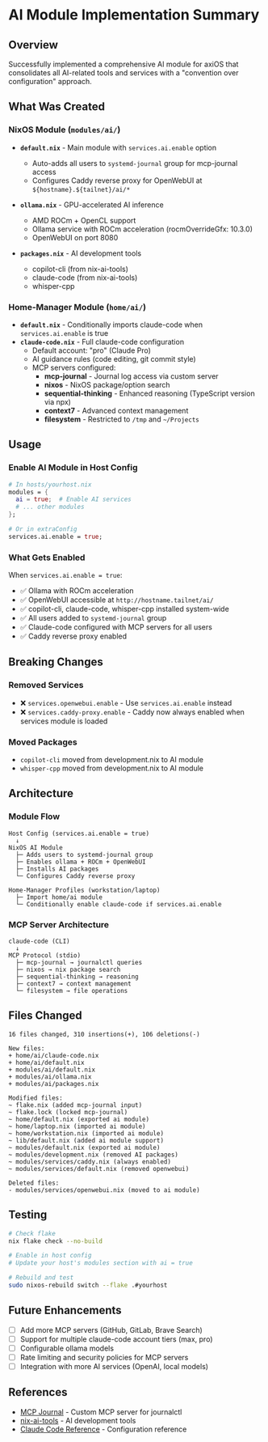# AI Module Implementation Summary

## Overview
Successfully implemented a comprehensive AI module for axiOS that consolidates all AI-related tools and services with a "convention over configuration" approach.

## What Was Created

### NixOS Module (`modules/ai/`)
- **`default.nix`** - Main module with `services.ai.enable` option
  - Auto-adds all users to `systemd-journal` group for mcp-journal access
  - Configures Caddy reverse proxy for OpenWebUI at `${hostname}.${tailnet}/ai/*`
  
- **`ollama.nix`** - GPU-accelerated AI inference
  - AMD ROCm + OpenCL support
  - Ollama service with ROCm acceleration (rocmOverrideGfx: 10.3.0)
  - OpenWebUI on port 8080
  
- **`packages.nix`** - AI development tools
  - copilot-cli (from nix-ai-tools)
  - claude-code (from nix-ai-tools)
  - whisper-cpp

### Home-Manager Module (`home/ai/`)
- **`default.nix`** - Conditionally imports claude-code when `services.ai.enable` is true
- **`claude-code.nix`** - Full claude-code configuration
  - Default account: "pro" (Claude Pro)
  - AI guidance rules (code editing, git commit style)
  - MCP servers configured:
    - **mcp-journal** - Journal log access via custom server
    - **nixos** - NixOS package/option search
    - **sequential-thinking** - Enhanced reasoning (TypeScript version via npx)
    - **context7** - Advanced context management
    - **filesystem** - Restricted to `/tmp` and `~/Projects`

## Usage

### Enable AI Module in Host Config
```nix
# In hosts/yourhost.nix
modules = {
  ai = true;  # Enable AI services
  # ... other modules
};

# Or in extraConfig
services.ai.enable = true;
```

### What Gets Enabled
When `services.ai.enable = true`:
- ✅ Ollama with ROCm acceleration
- ✅ OpenWebUI accessible at `http://hostname.tailnet/ai/`
- ✅ copilot-cli, claude-code, whisper-cpp installed system-wide
- ✅ All users added to `systemd-journal` group
- ✅ Claude-code configured with MCP servers for all users
- ✅ Caddy reverse proxy enabled

## Breaking Changes

### Removed Services
- ❌ `services.openwebui.enable` - Use `services.ai.enable` instead
- ❌ `services.caddy-proxy.enable` - Caddy now always enabled when services module is loaded

### Moved Packages
- `copilot-cli` moved from development.nix to AI module
- `whisper-cpp` moved from development.nix to AI module

## Architecture

### Module Flow
```
Host Config (services.ai.enable = true)
  ↓
NixOS AI Module
  ├─ Adds users to systemd-journal group
  ├─ Enables ollama + ROCm + OpenWebUI
  ├─ Installs AI packages
  └─ Configures Caddy reverse proxy
  
Home-Manager Profiles (workstation/laptop)
  ├─ Import home/ai module
  └─ Conditionally enable claude-code if services.ai.enable
```

### MCP Server Architecture
```
claude-code (CLI)
  ↓
MCP Protocol (stdio)
  ├─ mcp-journal → journalctl queries
  ├─ nixos → nix package search
  ├─ sequential-thinking → reasoning
  ├─ context7 → context management
  └─ filesystem → file operations
```

## Files Changed
```
16 files changed, 310 insertions(+), 106 deletions(-)

New files:
+ home/ai/claude-code.nix
+ home/ai/default.nix
+ modules/ai/default.nix
+ modules/ai/ollama.nix
+ modules/ai/packages.nix

Modified files:
~ flake.nix (added mcp-journal input)
~ flake.lock (locked mcp-journal)
~ home/default.nix (exported ai module)
~ home/laptop.nix (imported ai module)
~ home/workstation.nix (imported ai module)
~ lib/default.nix (added ai module support)
~ modules/default.nix (exported ai module)
~ modules/development.nix (removed AI packages)
~ modules/services/caddy.nix (always enabled)
~ modules/services/default.nix (removed openwebui)

Deleted files:
- modules/services/openwebui.nix (moved to ai module)
```

## Testing
```bash
# Check flake
nix flake check --no-build

# Enable in host config
# Update your host's modules section with ai = true

# Rebuild and test
sudo nixos-rebuild switch --flake .#yourhost
```

## Future Enhancements
- [ ] Add more MCP servers (GitHub, GitLab, Brave Search)
- [ ] Support for multiple claude-code account tiers (max, pro)
- [ ] Configurable ollama models
- [ ] Rate limiting and security policies for MCP servers
- [ ] Integration with more AI services (OpenAI, local models)

## References
- [MCP Journal](https://github.com/kcalvelli/mcp-journal) - Custom MCP server for journalctl
- [nix-ai-tools](https://github.com/numtide/nix-ai-tools) - AI development tools
- [Claude Code Reference](https://github.com/timblaktu/nixcfg/tree/main/home/modules/claude-code) - Configuration reference
